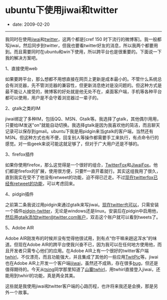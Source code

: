 # ubuntu下使用jiwai和twitter

- date: 2009-02-20

--------------------------


我同时在使用[jiwai](http://jiwai.de/)和[twitter](http://twitter.com/)，这两个都是[cref 150 时下流行的微博客]。我一般都写jiwai，然后同步到twitter，但我也要看twitter好友的消息，所以我两个都要用到。而且需要同时在ubuntu和win下使用，所以跨平台也是很重要的。下面说一下我的解决方案吧。

1、直接使用web


如果要跨平台，那么想都不用想直接在网页上更新是成本最小的。不管什么系统总会有浏览器，先不管浏览器的兼容性，但更新消息绝对是没问题的。但这种方式是最不能让人接受的，微博客的好处就是他无处不在，桌面客户端，手机等各种平台都可以使用，用户是不会守着浏览器过一辈子的。

2、gtalk之类的IM

jiwai绑定了多种IM，包括QQ、MSN、Gtalk等。我选择了gtalk，其他偶尔用用，只要给IM发送"on"就能自动切换。我选择gtalk是因为我喜欢他的简洁，而且聊天记录可以保存到gmail。ubuntu下我是用pidgin来当gtalk的客户端，当然还有MSN。但这种方式也有不便，回复别人等操作都需要手工来执行，有点命令行的感觉。对一些geek来说可能这就足够了，但对于广大用户还是不够的。

3、firefox插件

如果你使用firefox，那么这觉得是一个很好的组合，[TwitterFox](https://addons.mozilla.org/zh-CN/firefox/addon/5081)和[JiwaiFox](http://17th.name/2009/02/15/jiwaifox/)。他们都是firefox的扩展，使用很方便，只要ff一直开着就行。其实这组我用了很久，直到我实在受不了他没有retweet的功能，迫不得已迁走。不过[现在twitterfox已经有retweet的功能](http://twitterfox.net/)，可以考虑回来。

4、pidgin插件

之前第二条我说过用pidgin来通过gtalk来写jiwai。[现在twitter也可以](http://www.downloadsquad.com/2009/01/18/how-to-add-twitter-and-facebook-support-to-pidgin-for-windows/)，只需安装一个插件[pidgin-twitter](http://honeyplanet.jp/pidgin-twitter/index.html.en)，无论是windows还是linux。安装后在pidgin中启用他，然后用gtalk添加twitter@twitter.com账户，双击这个账户就可以看到tweets了。

5、Adobe AIR


Adobe AIR刚发布的时候并没有觉得他很试用，到有点“你干嘛来趟这浑水”的味道。但现在Adobe AIR的跨平台使我兴奋不已，因为我可以在任何地方使用他，而且开发者只需专心他们的应用。在Adobe AIR上有一个很好的twitter客户端[twhirl](http://www.twhirl.org/)，不仅漂亮，而且功能强大，并且集成了其他的一些应用[TwitPic](http://twitpic.com/)等。jiwai也在Adobe AIR上开发一个客户端[ijiwai](http://labs.geowhy.org/ijiwai/)，虽然还不成熟，存在很多[bug](http://jiwai.de/popomore/statuses/15238639)，但还是值得期待的。今天从[tsing](http://jiwai.de/tsing/)同学那里知道了[山寨twhirl](http://www.douban.com/group/topic/5279422/)，用twhirl直接登入jiwai，还能用到twhirl的功能，真是两全其美。


这些就是我使用jiwai和twitter客户端的心路历程，也许将来我还是会换，那是另外一个故事。

